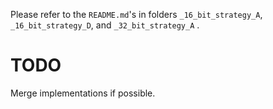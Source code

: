 
Please refer to the `README.md`'s in folders `_16_bit_strategy_A`, `_16_bit_strategy_D`, and `_32_bit_strategy_A` .

# TODO
Merge implementations if possible.
